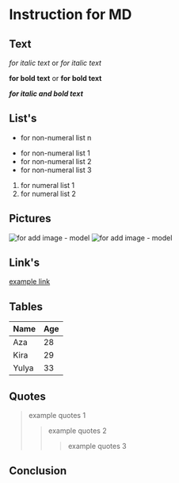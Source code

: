# Instruction for MD

## Text

*for italic text* or _for italic text_

**for bold text** or __for bold text__

*__for italic and bold text__*

## List's

+ for non-numeral list n
* for non-numeral list 1
* for non-numeral list 2
* for non-numeral list 3

1. for numeral list 1
2. for numeral list 2

## Pictures

![for add image - model](/gb_study_project/pic_1.jpg)
![for add image - model](/gb_study_project/pic_2.jpg)

## Link's

[example link](http://google.com/ "additional description")

## Tables

Name|Age
----|---
Aza|28
Kira|29
Yulya|33

## Quotes

>example quotes 1
>>example quotes 2
>>>example quotes 3

## Conclusion